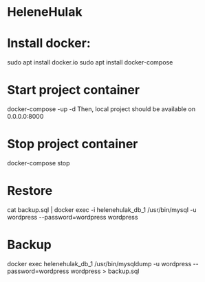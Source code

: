 # HeleneHulak

# Install docker:
sudo apt install docker.io
sudo apt install docker-compose

# Start project container

docker-compose -up -d
Then, local project should be available on 0.0.0.0:8000

# Stop project container

docker-compose stop

# Restore
cat backup.sql | docker exec -i helenehulak_db_1 /usr/bin/mysql -u wordpress --password=wordpress wordpress

# Backup
docker exec helenehulak_db_1 /usr/bin/mysqldump -u wordpress --password=wordpress wordpress > backup.sql

